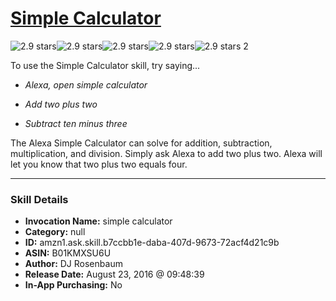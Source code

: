 # [Simple Calculator](http://alexa.amazon.com/#skills/amzn1.ask.skill.b7ccbb1e-daba-407d-9673-72acf4d21c9b)
![2.9 stars](../../images/ic_star_black_18dp_1x.png)![2.9 stars](../../images/ic_star_black_18dp_1x.png)![2.9 stars](../../images/ic_star_half_black_18dp_1x.png)![2.9 stars](../../images/ic_star_border_black_18dp_1x.png)![2.9 stars](../../images/ic_star_border_black_18dp_1x.png) 2

To use the Simple Calculator skill, try saying...

* *Alexa, open simple calculator*

* *Add two plus two*

* *Subtract ten minus three*

The Alexa Simple Calculator can solve for addition, subtraction, multiplication, and division. Simply ask Alexa to add two plus two. Alexa will let you know that two plus two equals four.

***

### Skill Details

* **Invocation Name:** simple calculator
* **Category:** null
* **ID:** amzn1.ask.skill.b7ccbb1e-daba-407d-9673-72acf4d21c9b
* **ASIN:** B01KMXSU6U
* **Author:** DJ Rosenbaum
* **Release Date:** August 23, 2016 @ 09:48:39
* **In-App Purchasing:** No
